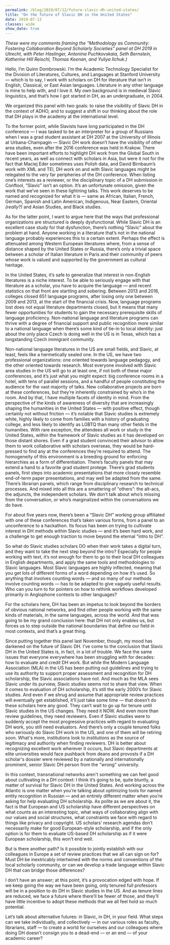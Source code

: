 ```yaml
---
permalink: /blog/2019/07/12/future-slavic-dh-united-states/
title: "On the future of Slavic DH in the United States"
date: 2019-07-12
classes: wide
show_date: true
---
```

<p><em>These were my comments framing the "Methodology as Community: Fostering Collaboration Beyond Scholarly Societies" panel at DH 2019 in Utrecht, with Peter Haslinger, Antonina Puchkovskaia, Seth Bernstein, Katherine Hill Reischl, Thomas Keenan, and Yuliya Ilchuk.)</em></p>
<p>Hello, I’m Quinn Dombrowski. I’m the Academic Technology Specialist for the Division of Literatures, Cultures, and Languages at Stanford University — which is to say, I work with scholars on DH for literature that isn’t in English, Classical, or East Asian languages. Literature in any other language is mine to help with, and I love it. My own background is in medieval Slavic linguistics, and that’s how I got started in DH, as an undergraduate, in 2004.</p>
<p>We organized this panel with two goals: to raise the visibility of Slavic DH in the context of ADHO, and to suggest a shift in our thinking about the role that DH plays in the academy at the international level. </p>
<p>To the former point, while Slavists have long participated in the DH conference — I was tasked to be an interpreter for a group of Russians when I was a grad student assistant at DH 2007 at the University of Illinois at Urbana-Champagin — Slavic DH work doesn’t have the visibility of other area studies, even after the 2016 conference was held in Krakow. There have been important efforts to highlight DH work from the Global South in recent years, as well as connect with scholars in Asia, but were it not for the fact that Maciej Eder sometimes uses Polish data, and David Birnbaum’s work with XML and TEI, DH work on and with Slavic languages might be relegated to the very far peripheries of the DH conference. When listing one’s interests as a reviewer, or the disciplinary topic of a DH submission in Conftool, “Slavic” isn’t an option. It’s an unfortunate omission, given the work that we’ve seen in these lightning talks. This work deserves to be named and recognized for what it is — same as African, Italian, French, German, Spanish and Latin American, Indigenous, Near Eastern, Oriental <em>(really?)</em> and Asian Studies, and Black studies.</p>
<p>As for the latter point, I want to argue here that the ways that professional organizations are structured is deeply dysfunctional. While Slavic DH is an excellent case study for that dysfunction, there’s nothing “Slavic” about the problem at hand. Anyone working in a literature that’s not in the national language probably experiences this to a certain extent. Perhaps the effect is attenuated among Western European literatures where, from a sense of distance shaped by the United States or Russia, there’s only a trivial space between a scholar of Italian literature in Paris and their community of peers whose work is valued and supported by the government as cultural heritage.</p>
<p>In the United States, it’s safe to generalize that interest in non-English literatures is a niche interest. To be able to seriously engage with that literature as a scholar, you have to acquire the language — and recent statistics on that front are startling and sobering. Between 2013 and 2016, colleges closed 651 language programs, after losing only one between 2009 and 2013, at the start of the financial crisis. Now, language programs lost does not equal literature departments closed, but it means that many fewer opportunities for students to gain the necessary prerequisite skills of language proficiency. Non-national language and literature programs can thrive with a degree of financial support and public recognition more similar to a national language when there’s some kind of tie-in to local identity: just about the only place Czech is doing well in the US is in Texas, which has a longstanding Czech immigrant community. </p>
<p>Non-national language literatures in the US are small fields, and Slavic, at least, feels like a hermetically sealed one. In the US, we have two professional organizations: one oriented towards language pedagogy, and the other oriented towards research. Most everyone involved with Slavic area studies in the US will go to at least one, if not both of these major conferences, and it’s just what you might expect: big conference rooms in a hotel, with tens of parallel sessions, and a handful of people constituting the audience for the vast majority of talks. New collaborative projects are born at these conferences, but they’re inherently constrained by who’s in the room. And by that, I have multiple facets of identity in mind. From the perspective of the kinds of awareness of diversity that are increasingly shaping the humanities in the United States — with positive effect, though certainly not without friction — it’s notable that Slavic studies is extremely white, highly likely to come from families with a history of graduating college, and less likely to identify as LGBTQ than many other fields in the humanities. With rare exception, the attendees all work or study in the United States, within the framework of Slavic studies as it has developed on those distant shores. Even if a grad student convinced their advisor to allow them to work collaborative with scholars overseas, they would be hard-pressed to find any at the conferences they’re required to attend. The homogeneity of this environment is a breeding ground for enforcing hierarchies as a form of differentiation. There’s faculty panels that may extend a hand to a favorite grad student protege. There’s grad students panels, first steps into academic presentations that more closely resemble end-of-term paper presentations, and may well be adapted from the same. There’s librarian panels, which range from disciplinary research to technical processes. And mixed into all this are a smattering of “others”: the alt-acs, the adjuncts, the independent scholars. We don’t talk about who’s missing from the conversation, or who’s marginalized within the conversations we do have.</p>
<p>For about five years now, there’s been a “Slavic DH” working group affiliated with one of these conferences that’s taken various forms, from a panel to an unconference to a hackathon. Its focus has been on trying to cultivate interest in DH methods within Slavic studies — and it’s been hard work, and a challenge to get enough traction to move beyond the eternal “intro to DH”.</p>
<p>So what do Slavic studies scholars DO when their work takes a digital turn, and they want to take the next step beyond the intro? Especially for people working with text, it’s not enough for them to go to their local DH colleagues in English departments, and apply the same tools and methodologies to Slavic languages. Most Slavic languages are highly inflected, meaning that you get lots of different forms of a word depending on how it’s used. So anything that involves counting words — and so many of our methods involve counting words — has to be adapted to give vaguely useful results. Who can you turn to for pointers on how to rethink workflows developed primarily in Anglophone contexts to other languages? </p>
<p>For the scholars here, DH has been an impetus to look beyond the borders of obvious national networks, and find other people working with the same kinds of materials, in the same languages, across the world. And that was going to be my grand conclusion here: that DH not only enables us, but forces us to step outside the national boundaries that define our field in most contexts, and that’s a great thing.</p>
<p>Since putting together this panel last November, though, my mood has darkened on the future of Slavic DH. I’ve come to the conclusion that Slavic DH in the United States is, in fact, in a lot of trouble. We face the same issues that everyone everywhere has been struggling with for decades: how to evaluate and credit DH work. But while the Modern Language Association (MLA) in the US has been putting out guidelines and trying to use its authority to support proper assessment and recognition for DH scholarship, the Slavic associations have not. And much as the MLA sees Slavic under its purview, Slavic studies seems not to share that view. When it comes to evaluation of DH scholarship, it’s still the early 2000’s for Slavic studies. And even if we shrug and assume that appropriate review practices will eventually get established, it’ll just take some time — that doesn’t do these scholars here any good. They can’t wait to go up for tenure until Slavic studies in the US changes. They need it NOW. And even more than review guidelines, they need reviewers. Even if Slavic studies were to suddenly accept the most progressive practices with regard to evaluating DH work, you still need evaluators. And there’s only a couple tenured folks who seriously do Slavic DH work in the US, and one of them will be retiring soon. What's more, institutions look to <em>institutions</em> as the source of legitimacy and authority when finding reviewers. DH is better about recognizing excellent work wherever it occurs, but Slavic departments at elite universities would face pushback from deans and provosts if a DH scholar's dossier were reviewed by a nationally and internationally prominent, senior Slavic DH person from the "wrong" university.</p>
<p>In this context, transnational networks aren't something we can feel good about cultivating in a DH context: I think it’s going to be, quite bluntly, a matter of survival for Slavic DH in the United States. And working across the Atlantic is one matter when you’re talking about optimizing tools for named entity recognition in Russian — and an entirely different matter when you’re asking for help evaluating DH scholarship. As polite as we are about it, the fact is that European and US scholarship have different perspectives on what counts as an interesting topic, what ways of collaborating align with our values and social structures, what constraints we face with regard to things like privacy and copyright. US scholars’ research agendas don’t necessarily make for good European-style scholarship, and if the only option is for them to evaluate US-based DH scholarship as if it were European scholarship, this won’t end well. </p>
<p>But is there another path? Is it possible to jointly establish with our colleagues in Europe a set of review practices that we all can sign on for? Must DH be inextricably intertwined with the norms and conventions of the local scholarly community, or can we develop a trade language within Slavic DH that can bridge those differences?</p>
<p>I don’t have an answer; at this point, it’s a provocation edged with hope. If we keep going the way we have been going, only tenured full professors will be in a position to do DH in Slavic studies in the US. And as tenure lines are reduced, we face a future where there’ll be fewer of those, and they’ll have little incentive to adopt these methods that we all feel hold so much potential.</p>
<p>Let’s talk about alternative futures: in Slavic, in DH, in your field. What steps can we take individually, and collectively — in our various roles as faculty, librarians, staff — to create a world for ourselves and our colleagues where doing DH doesn’t consign you to a dead-end — or an end — of your academic career?</p>
